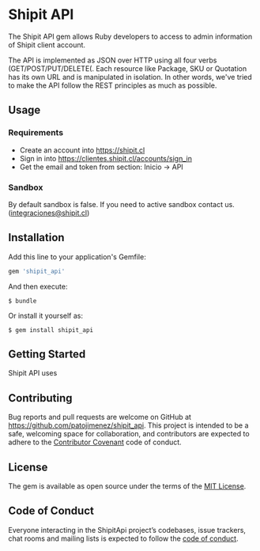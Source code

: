 Shipit API
===========

The Shipit API gem allows Ruby developers to access to admin information of Shipit client account.

The API is implemented as JSON over HTTP using all four verbs (GET/POST/PUT/DELETE(. Each resource like Package, SKU or Quotation has
its own URL and is manipulated in isolation. In other words, we've tried to make the API follow the REST principles as much as possible.

## Usage
### Requirements

* Create an account into https://shipit.cl
* Sign in into https://clientes.shipit.cl/accounts/sign_in
* Get the email and token from section: Inicio -> API

### Sandbox

By default sandbox is false. If you need to active sandbox contact us. (integraciones@shipit.cl)

## Installation

Add this line to your application's Gemfile:

```ruby
gem 'shipit_api'
```

And then execute:

    $ bundle

Or install it yourself as:

    $ gem install shipit_api

## Getting Started

Shipit API uses




## Contributing

Bug reports and pull requests are welcome on GitHub at https://github.com/patojimenez/shipit_api. This project is intended to be a safe, welcoming space for collaboration, and contributors are expected to adhere to the [Contributor Covenant](http://contributor-covenant.org) code of conduct.

## License

The gem is available as open source under the terms of the [MIT License](https://opensource.org/licenses/MIT).

## Code of Conduct

Everyone interacting in the ShipitApi project’s codebases, issue trackers, chat rooms and mailing lists is expected to follow the [code of conduct](https://github.com/patojimenez/shipit_api/blob/master/CODE_OF_CONDUCT.md).
